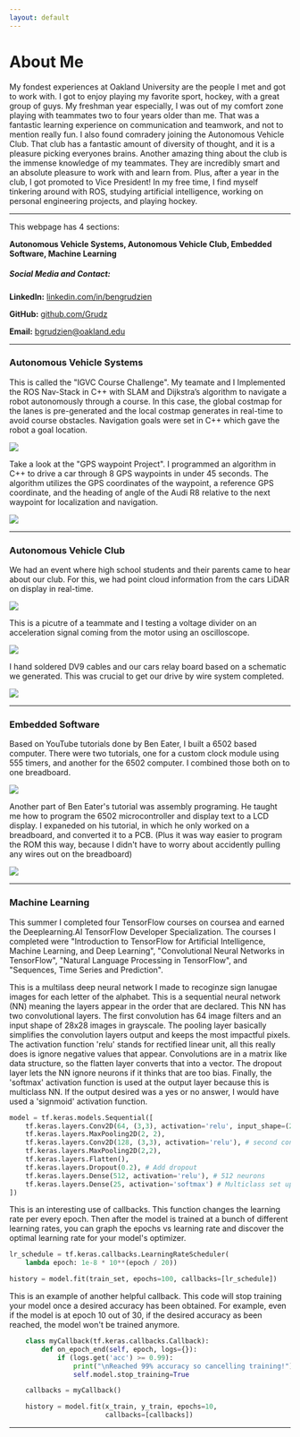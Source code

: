 ```yaml
---
layout: default
---
```


# About Me

My fondest experiences at Oakland University are the people I met and got to work with. I got to enjoy playing my favorite sport, hockey, with a great group of guys. My freshman year especially, I was out of my comfort zone playing with teammates two to four years older than me. That was a fantastic learning experience on communication and teamwork, and not to mention really fun. I also found comradery joining the Autonomous Vehicle Club. That club has a fantastic amount of diversity of thought, and it is a pleasure picking everyones brains. Another amazing thing about the club is the immense knowledge of my teammates. They are incredibly smart and an absolute pleasure to work with and learn from. Plus, after a year in the club, I got promoted to Vice President! In my free time, I find myself tinkering around with ROS, studying artificial intelligence, working on personal engineering projects, and playing hockey.

---

This webpage has 4 sections:

**Autonomous Vehicle Systems, Autonomous Vehicle Club, Embedded Software, Machine Learning**

##### Social Media and Contact:
**LinkedIn:** <a href="https://www.linkedin.com/in/bengrudzien/">linkedin.com/in/bengrudzien</a>

**GitHub:** <a href="https://github.com/Grudz">github.com/Grudz</a>

**Email:**
 bgrudzien@oakland.edu
 
---

### Autonomous Vehicle Systems

This is called the "IGVC Course Challenge". My teamate and I Implemented the ROS Nav-Stack in C++ with SLAM and Dijkstra’s algorithm to navigate a robot autonomously through a course. In this case, the global costmap for the lanes is pre-generated and the local costmap generates in real-time to avoid course obstacles. Navigation goals were set in C++ which gave the robot a goal location.

![](igvc_course.gif)


Take a look at the "GPS waypoint Project". I programmed an algorithm in C++ to drive a car through 8 GPS waypoints in under 45 seconds. The algorithm utilizes the GPS coordinates of the waypoint, a reference GPS coordinate, and the heading of angle of the Audi R8 relative to the next waypoint for localization and navigation.

![](audi_bot_gps_sim_2.gif)



---

### Autonomous Vehicle Club

We had an event where high school students and their parents came to hear about our club. For this, we had point cloud information from the cars LiDAR on display in real-time.

![](point_cloud.gif)


This is a picutre of a teammate and I testing a voltage divider on an acceleration signal coming from the motor using an oscilloscope.

![](scope_vdivider.jpg)


I hand soldered DV9 cables and our cars relay board based on a schematic we generated. This was crucial to get our drive by wire system completed.

![](relay_board.jpg)

---

### Embedded Software

Based on YouTube tutorials done by Ben Eater, I built a 6502 based computer. There were two tutorials, one for a custom clock module using 555 timers, and another for the 6502 computer. I combined those both on to one breadboard.

![](6502_breadboard.jpg)

Another part of Ben Eater's tutorial was assembly programing. He taught me how to program the 6502 microcontroller and display text to a LCD display. I expaneded on his tutorial, in which he only worked on a breadboard, and converted it to a PCB. (Plus it was way easier to program the ROM this way, because I didn't have to worry about accidently pulling any wires out on the breadboard)

![](6502_vid.gif)

---

### Machine Learning

This summer I completed four TensorFlow courses on coursea and earned the Deeplearning.AI TensorFlow Developer Specialization. The courses I completed were "Introduction to TensorFlow for Artificial Intelligence, Machine Learning, and Deep Learning", "Convolutional Neural Networks in TensorFlow", "Natural Language Processing in TensorFlow", and "Sequences, Time Series and Prediction".


This is a multilass deep neural network I made to recoginze sign lanugae images for each letter of the alphabet. This is a sequential neural network (NN) meaning the layers appear in the order that are declared. This NN has two convolutional layers. The first convolution has 64 image filters and an input shape of 28x28 images in grayscale. The pooling layer basically simplifies the convolution layers output and keeps the most impactful pixels. The activation function 'relu' stands for rectified linear unit, all this really does is ignore negative values that appear. Convolutions are in a matrix like data structure, so the flatten layer converts that into a vector. The dropout layer lets the NN ignore neurons if it thinks that are too bias. Finally, the 'softmax' activation function is used at the output layer because this is multiclass NN. If the output desired was a yes or no answer, I would have used a 'signmoid' activation function.

~~~python
model = tf.keras.models.Sequential([
    tf.keras.layers.Conv2D(64, (3,3), activation='relu', input_shape=(28, 28, 1)), # first convolution
    tf.keras.layers.MaxPooling2D(2, 2),
    tf.keras.layers.Conv2D(128, (3,3), activation='relu'), # second convolution
    tf.keras.layers.MaxPooling2D(2,2),
    tf.keras.layers.Flatten(),
    tf.keras.layers.Dropout(0.2), # Add dropout
    tf.keras.layers.Dense(512, activation='relu'), # 512 neurons
    tf.keras.layers.Dense(25, activation='softmax') # Multiclass set up   
])
~~~


This is an interesting use of callbacks. This function changes the learning rate per every epoch. Then after the model is trained at a bunch of different learning rates, you can graph the epochs vs learning rate and discover the optimal learning rate for your model's optimizer.

~~~python
lr_schedule = tf.keras.callbacks.LearningRateScheduler(
    lambda epoch: 1e-8 * 10**(epoch / 20))
~~~

~~~python
history = model.fit(train_set, epochs=100, callbacks=[lr_schedule])
~~~


This is an example of another helpful callback. This code will stop training your model once a desired accuracy has been obtained. For example, even if the model is at epoch 10 out of 30, if the desired accuracy as been reached, the model won't be trained anymore.

~~~python
    class myCallback(tf.keras.callbacks.Callback):
        def on_epoch_end(self, epoch, logs={}):
            if (logs.get('acc') >= 0.99):
                print("\nReached 99% accuracy so cancelling training!")
                self.model.stop_training=True

    callbacks = myCallback()
~~~

~~~python
    history = model.fit(x_train, y_train, epochs=10, 
                        callbacks=[callbacks])
~~~

---

